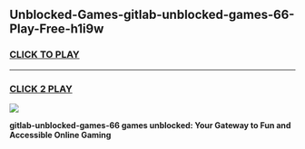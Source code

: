 
## Unblocked-Games-gitlab-unblocked-games-66-Play-Free-h1i9w
<h3>
<a href="https://premium76.site?title=gitlab-unblocked-games-66&ref=09A">CLICK TO PLAY</a></h3>
<hr>

<h3>
<a href="https://premium76.site?title=gitlab-unblocked-games-66&ref=09A">CLICK 2 PLAY</a>
  
</h3>

<a href="https://premium76.site?title=gitlab-unblocked-games-66&ref=09A"><img src="https://clearcache.store/games.png"></a>


**gitlab-unblocked-games-66 games unblocked: Your Gateway to Fun and Accessible Online Gaming**
